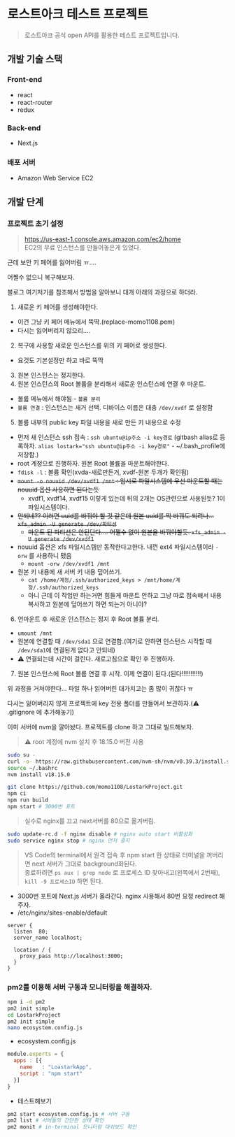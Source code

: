 # 로스트아크 테스트 프로젝트
> 로스트아크 공식 open API를 활용한 테스트 프로젝트입니다.

## 개발 기술 스택
### Front-end
- react
- react-router
- redux

### Back-end
- Next.js

### 배포 서버
- Amazon Web Service EC2

## 개발 단계
### 프로젝트 초기 설정
> https://us-east-1.console.aws.amazon.com/ec2/home<br>
EC2의 무료 인스턴스를 만들어놓은게 있었다.

근데 보안 키 페어를 잃어버림 ㅠ....

어쩔수 없으니 복구해보자.

블로그 여기저기를 참조해서 방법을 알아보니 대개 아래의 과정으로 하더라.

1. 새로운 키 페어를 생성해야한다.
  - 이건 그냥 키 페어 메뉴에서 뚝딱.(replace-momo1108.pem)
  - 다시는 잃어버리지 않으리....
2. 복구에 사용할 새로운 인스턴스를 위의 키 페어로 생성한다.
  - 요것도 기본설정만 하고 바로 뚝딱
3. 원본 인스턴스는 정지한다.
4. 원본 인스턴스의 Root 볼륨을 분리해서 새로운 인스턴스에 연결 후 마운트.
  - 볼륨 메뉴에서 해야됨 - `볼륨 분리`
  - `볼륨 연결` : 인스턴스는 새거 선택. 디바이스 이름은 대충 `/dev/xvdf` 로 설정함
5. 볼륨 내부의 public key 파일 내용을 새로 만든 키 내용으로 수정
  - 먼저 새 인스턴스 ssh 접속 : `ssh ubuntu@ip주소 -i key경로` (gitbash alias로 등록하자. `alias lostark="ssh ubuntu@ip주소 -i key경로"` - ~/.bash_profile에 저장함.)
  - root 계정으로 진행하자. 원본 Root 볼륨을 마운트해야한다.
  - `fdisk -l` : 볼륨 확인(xvda-새로만든거, xvdf-원본 두개가 확인됨)
  - ~~`mount -o nouuid /dev/xvdf1 /mnt` : 임시로 파일시스템에 우선 마운트할 때는 nouuid 옵션 사용하면 된다는듯~~
    - xvdf1, xvdf14, xvdf15 이렇게 있는데 뒤의 2개는 OS관련으로 사용된듯? 1이 파일시스템이다.
  - ~~안되네?? 이러면 uuid를 바꿔야 할 것 같은데 원본 uuid를 막 바꿔도 되려나... `xfs_admin -U generate /dev/파티션`~~
    - ~~마운트 된 파티션은 안된단다.... 어쩔수 없이 원본을 바꿔야할듯. `xfs_admin -U generate /dev/xvdf1`~~
  - nouuid 옵션은 xfs 파일시스템만 동작한다고한다. 내껀 ext4 파일시스템이라 `-orw` 를 사용하니 됐음
    - `mount -orw /dev/xvdf1 /mnt`
  - 원본 키 내용에 새 서버 키 내용 덮어쓰기.
    - `cat /home/계정/.ssh/authorized_keys > /mnt/home/계정/.ssh/authorized_keys`
    - 아니 근데 이 작업만 하는거면 힘들게 마운트 안하고 그냥 따로 접속해서 내용 복사하고 원본에 덮어쓰기 하면 되는거 아니야?
6. 언마운트 후 새로운 인스턴스는 정지 후 Root 볼륨 분리.
  - `umount /mnt`
  - 원본에 연결할 때 `/dev/sda1` 으로 연결함.(여기로 안하면 인스턴스 시작할 때 `/dev/sda1`에 연결된게 없다고 안되네)
  - ⚠️ 연결되는데 시간이 걸린다. 새로고침으로 확인 후 진행하자.
7. 원본 인스턴스에 Root 볼륨 연결 후 시작. 이제 연결이 된다.(된다!!!!!!!!!!!)

위 과정을 거쳐야한다... 파일 하나 읽어버린 대가치고는 좀 많이 귀찮다 ㅠ

다시는 잃어버리지 않게 프로젝트에 key 전용 폴더를 만들어서 보관하자.(⚠️ .gitignore 에 추가해놓기)

이미 서버에 nvm을 깔아놨다. 프로젝트를 clone 하고 그대로 빌드해보자.
> ⚠️ root 계정에 nvm 설치 후 18.15.0 버전 사용
```bash
sudo su - 
curl -o- https://raw.githubusercontent.com/nvm-sh/nvm/v0.39.3/install.sh | bash
source ~/.bashrc
nvm install v18.15.0
```
```bash
git clone https://github.com/momo1108/LostarkProject.git
npm ci
npm run build
npm start # 3000번 포트
```
> 실수로 nginx를 끄고 next서버를 80으로 옮겨버림.<br>
```bash
sudo update-rc.d -f nginx disable # nginx auto start 비활성화
sudo service nginx stop # nginx 먼저 중지
```

> VS Code의 terminal에서 원격 접속 후 npm start 한 상태로 터미널을 꺼버리면 next 서버가 그대로 background화된다.<br>
> 종료하려면 `ps aux | grep node` 로 프로세스 ID 찾아내고(왼쪽에서 2번째),<br>
> `kill -9 프로세스ID` 하면 된다.

- 3000번 포트에 Next.js 서버가 올라간다. nginx 사용해서 80번 요청 redirect 해주자.
- /etc/nginx/sites-enable/default
```nginx
server {
  listen  80;
  server_name localhost;

  location / {
    proxy_pass http://localhost:3000;
  }
}
```

### pm2를 이용해 서버 구동과 모니터링을 해결하자.
```bash
npm i -d pm2
pm2 init simple
cd LostarkProject
pm2 init simple
nano ecosystem.config.js
```
- ecosystem.config.js
```js
module.exports = {
  apps : [{
    name   : "LoastarkApp",
    script : "npm start"
  }]
}
```
- 테스트해보기
```bash
pm2 start ecosystem.config.js # 서버 구동
pm2 list # 서버들의 간단한 상태 확인
pm2 monit # in-terminal 모니터링 대쉬보드 확인
```